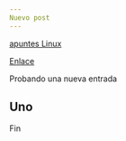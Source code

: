 ```yaml
---
Nuevo post
---
```


[apuntes Linux](profesorjoaquinfp/SOM/linux-1/linux.md)

[Enlace](https://github.com/profesorjoaquinfp/SOM/blob/master/linux-1/linux.md)


Probando una nueva entrada

## Uno ##
Fin
